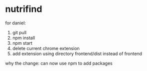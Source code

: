 # nutrifind
for daniel:
1. git pull
2. npm install
3. npm start
4. delete current chrome extension
5. add extension using directory frontend/dist instead of frontend

why the change: can now use npm to add packages
